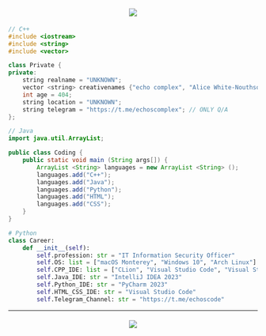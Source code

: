 <h1 align=center><img src="https://readme-typing-svg.herokuapp.com?font=Fira+Code&size=30&pause=1000&color=51A3F7&center=true&vCenter=true&width=435&lines=welcome+to+my+profile"></h1>

```C++
// С++
#include <iostream>
#include <string>
#include <vector>

class Private {
private:
    string realname = "UNKNOWN";
    vector <string> creativenames {"echo complex", "Alice White-Nouthsorth"};
    int age = 404;
    string location = "UNKNOWN";
    string telegram = "https://t.me/echoscomplex"; // ONLY Q/A
};
```

```Java
// Java
import java.util.ArrayList;

public class Coding {
    public static void main (String args[]) {
        ArrayList <String> languages = new ArrayList <String> ();
        languages.add("C++");
        languages.add("Java");
        languages.add("Python");
        languages.add("HTML");
        languages.add("CSS");
    }
}
```

```Python
# Python
class Career:
    def __init__(self):
        self.profession: str = "IT Information Security Officer"
        self.OS: list = ["macOS Monterey", "Windows 10", "Arch Linux"]
        self.CPP_IDE: list = ["CLion", "Visual Studio Code", "Visual Studio"]
        self.Java_IDE: str = "IntelliJ IDEA 2023"
        self.Python_IDE: str = "PyCharm 2023"
        self.HTML_CSS_IDE: str = "Visual Studio Code"
        self.Telegram_Channel: str = "https://t.me/echoscode"
```

---

<h5 align=center><img src="https://readme-typing-svg.herokuapp.com?font=Fira+Code&size=30&pause=1000&color=51A3F7&center=true&vCenter=true&width=435&lines=recent+projects"></h5>
